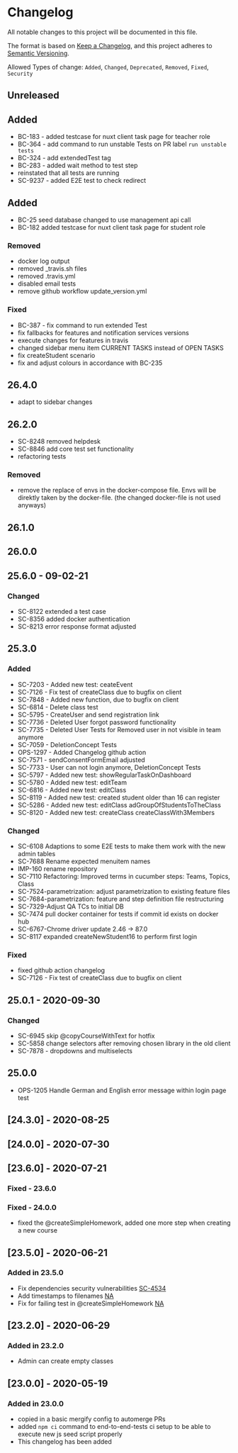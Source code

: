 # Changelog

All notable changes to this project will be documented in this file.

The format is based on [Keep a Changelog](https://keepachangelog.com/en/1.0.0/), and this project adheres to [Semantic Versioning](https://semver.org/spec/v2.0.0.html).

Allowed Types of change: `Added`, `Changed`, `Deprecated`, `Removed`, `Fixed`, `Security`

## Unreleased

## Added

- BC-183 - added testcase for nuxt client task page for teacher role
- BC-364 - add command to run unstable Tests on PR label `run unstable tests`
- BC-324 - add extendedTest tag
- BC-283 - added wait method to test step
- reinstated that all tests are running
- SC-9237 - added E2E test to check redirect

## Added

-   BC-25 seed database changed to use management api call
-   BC-182 added testcase for nuxt client task page for student role

### Removed

-   docker log output
-   removed \_travis.sh files
-   removed .travis.yml
-   disabled email tests
-   remove github workflow update_version.yml

### Fixed

-   BC-387 - fix command to run extended Test
-   fix fallbacks for features and notification services versions
-   execute changes for features in travis
-   changed sidebar menu item CURRENT TASKS instead of OPEN TASKS
-   fix createStudent scenario
-   fix and adjust colours in accordance with BC-235

## 26.4.0

-   adapt to sidebar changes

## 26.2.0

-   SC-8248 removed helpdesk
-   SC-8846 add core test set functionality
-   refactoring tests

### Removed

-   remove the replace of envs in the docker-compose file. Envs will be direktly taken by the docker-file. (the changed docker-file is not used anyways)

## 26.1.0

## 26.0.0

## 25.6.0 - 09-02-21

### Changed

-   SC-8122 extended a test case
-   SC-8356 added docker authentication
-   SC-8213 error response format adjusted

## 25.3.0

### Added

-   SC-7203 - Added new test: ceateEvent
-   SC-7126 - Fix test of createClass due to bugfix on client
-   SC-7848 - Added new function, due to bugfix on client
-   SC-6814 - Delete class test
-   SC-5795 - CreateUser and send registration link
-   SC-7736 - Deleted User forgot password functionality
-   SC-7735 - Deleted User Tests for Removed user in not visible in team anymore
-   SC-7059 - DeletionConcept Tests
-   OPS-1297 - Added Changelog github action
-   SC-7571 - sendConsentFormEmail adjusted
-   SC-7733 - User can not login anymore, DeletionConcept Tests
-   SC-5797 - Added new test: showRegularTaskOnDashboard
-   SC-5780 - Added new test: editTeam
-   SC-6816 - Added new test: editClass
-   SC-8119 - Added new test: created student older than 16 can register
-   SC-5286 - Added new test: editClass adGroupOfStudentsToTheClass
-   SC-8120 - Added new test: createClass createClassWith3Members

### Changed

-   SC-6108 Adaptions to some E2E tests to make them work with the new admin tables
-   SC-7688 Rename expected menuitem names
-   IMP-160 rename repository
-   SC-7110 Refactoring: Improved terms in cucumber steps: Teams, Topics, Class
-   SC-7524-parametrization: adjust parametrization to existing feature files
-   SC-7684-parametrization: feature and step definition file restructuring
-   SC-7329-Adjust QA TCs to initial DB
-   SC-7474 pull docker container for tests if commit id exists on docker hub
-   SC-6767-Chrome driver update 2.46 -> 87.0
-   SC-8117 expanded createNewStudent16 to perform first login

### Fixed

-   fixed github action changelog
-   SC-7126 - Fix test of createClass due to bugfix on client

## 25.0.1 - 2020-09-30

### Changed

-   SC-6945 skip @copyCourseWithText for hotfix
-   SC-5858 change selectors after removing chosen library in the old client
-   SC-7878 - dropdowns and multiselects

## 25.0.0

-   OPS-1205 Handle German and English error message within login page test

## [24.3.0] - 2020-08-25

## [24.0.0] - 2020-07-30

## [23.6.0] - 2020-07-21

### Fixed - 23.6.0

### Fixed - 24.0.0

-   fixed the @createSimpleHomework, added one more step when creating a new course

## [23.5.0] - 2020-06-21

### Added in 23.5.0

-   Fix dependencies security vulnerabilities [SC-4534](https://github.com/hpi-schul-cloud/end-to-end-tests/pull/78)
-   Add timestamps to filenames [NA](https://github.com/hpi-schul-cloud/end-to-end-tests/pull/75)
-   Fix for failing test in @createSimpleHomework [NA](https://github.com/hpi-schul-cloud/end-to-end-tests/pull/72)

## [23.2.0] - 2020-06-29

### Added in 23.2.0

-   Admin can create empty classes

## [23.0.0] - 2020-05-19

### Added in 23.0.0

-   copied in a basic mergify config to automerge PRs
-   added `npm ci` command to end-to-end-tests ci setup to be able to execute new js seed script properly
-   This changelog has been added
